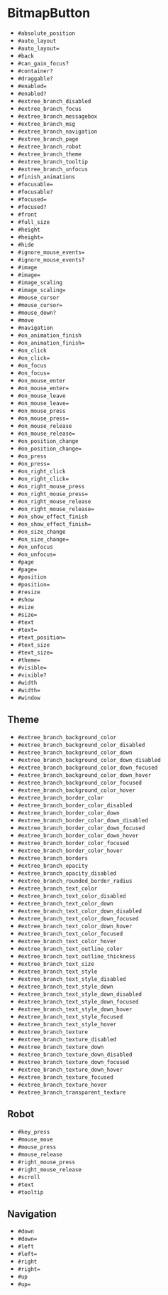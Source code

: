 BitmapButton
===
- `#absolute_position`
- `#auto_layout`
- `#auto_layout=`
- `#back`
- `#can_gain_focus?`
- `#container?`
- `#draggable?`
- `#enabled=`
- `#enabled?`
- `#extree_branch_disabled`
- `#extree_branch_focus`
- `#extree_branch_messagebox`
- `#extree_branch_msg`
- `#extree_branch_navigation`
- `#extree_branch_page`
- `#extree_branch_robot`
- `#extree_branch_theme`
- `#extree_branch_tooltip`
- `#extree_branch_unfocus`
- `#finish_animations`
- `#focusable=`
- `#focusable?`
- `#focused=`
- `#focused?`
- `#front`
- `#full_size`
- `#height`
- `#height=`
- `#hide`
- `#ignore_mouse_events=`
- `#ignore_mouse_events?`
- `#image`
- `#image=`
- `#image_scaling`
- `#image_scaling=`
- `#mouse_cursor`
- `#mouse_cursor=`
- `#mouse_down?`
- `#move`
- `#navigation`
- `#on_animation_finish`
- `#on_animation_finish=`
- `#on_click`
- `#on_click=`
- `#on_focus`
- `#on_focus=`
- `#on_mouse_enter`
- `#on_mouse_enter=`
- `#on_mouse_leave`
- `#on_mouse_leave=`
- `#on_mouse_press`
- `#on_mouse_press=`
- `#on_mouse_release`
- `#on_mouse_release=`
- `#on_position_change`
- `#on_position_change=`
- `#on_press`
- `#on_press=`
- `#on_right_click`
- `#on_right_click=`
- `#on_right_mouse_press`
- `#on_right_mouse_press=`
- `#on_right_mouse_release`
- `#on_right_mouse_release=`
- `#on_show_effect_finish`
- `#on_show_effect_finish=`
- `#on_size_change`
- `#on_size_change=`
- `#on_unfocus`
- `#on_unfocus=`
- `#page`
- `#page=`
- `#position`
- `#position=`
- `#resize`
- `#show`
- `#size`
- `#size=`
- `#text`
- `#text=`
- `#text_position=`
- `#text_size`
- `#text_size=`
- `#theme=`
- `#visible=`
- `#visible?`
- `#width`
- `#width=`
- `#window`
## Theme
- `#extree_branch_background_color`
- `#extree_branch_background_color_disabled`
- `#extree_branch_background_color_down`
- `#extree_branch_background_color_down_disabled`
- `#extree_branch_background_color_down_focused`
- `#extree_branch_background_color_down_hover`
- `#extree_branch_background_color_focused`
- `#extree_branch_background_color_hover`
- `#extree_branch_border_color`
- `#extree_branch_border_color_disabled`
- `#extree_branch_border_color_down`
- `#extree_branch_border_color_down_disabled`
- `#extree_branch_border_color_down_focused`
- `#extree_branch_border_color_down_hover`
- `#extree_branch_border_color_focused`
- `#extree_branch_border_color_hover`
- `#extree_branch_borders`
- `#extree_branch_opacity`
- `#extree_branch_opacity_disabled`
- `#extree_branch_rounded_border_radius`
- `#extree_branch_text_color`
- `#extree_branch_text_color_disabled`
- `#extree_branch_text_color_down`
- `#extree_branch_text_color_down_disabled`
- `#extree_branch_text_color_down_focused`
- `#extree_branch_text_color_down_hover`
- `#extree_branch_text_color_focused`
- `#extree_branch_text_color_hover`
- `#extree_branch_text_outline_color`
- `#extree_branch_text_outline_thickness`
- `#extree_branch_text_size`
- `#extree_branch_text_style`
- `#extree_branch_text_style_disabled`
- `#extree_branch_text_style_down`
- `#extree_branch_text_style_down_disabled`
- `#extree_branch_text_style_down_focused`
- `#extree_branch_text_style_down_hover`
- `#extree_branch_text_style_focused`
- `#extree_branch_text_style_hover`
- `#extree_branch_texture`
- `#extree_branch_texture_disabled`
- `#extree_branch_texture_down`
- `#extree_branch_texture_down_disabled`
- `#extree_branch_texture_down_focused`
- `#extree_branch_texture_down_hover`
- `#extree_branch_texture_focused`
- `#extree_branch_texture_hover`
- `#extree_branch_transparent_texture`
## Robot
- `#key_press`
- `#mouse_move`
- `#mouse_press`
- `#mouse_release`
- `#right_mouse_press`
- `#right_mouse_release`
- `#scroll`
- `#text`
- `#tooltip`
## Navigation
- `#down`
- `#down=`
- `#left`
- `#left=`
- `#right`
- `#right=`
- `#up`
- `#up=`
